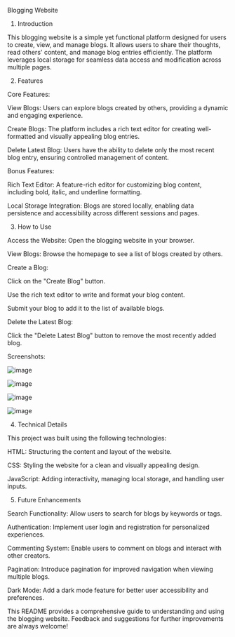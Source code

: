 Blogging Website

1. Introduction

This blogging website is a simple yet functional platform designed for users to create, view, and manage blogs. It allows users to share their thoughts, read others' content, and manage blog entries efficiently. The platform leverages local storage for seamless data access and modification across multiple pages.

2. Features

Core Features:

View Blogs: Users can explore blogs created by others, providing a dynamic and engaging experience.

Create Blogs: The platform includes a rich text editor for creating well-formatted and visually appealing blog entries.

Delete Latest Blog: Users have the ability to delete only the most recent blog entry, ensuring controlled management of content.

Bonus Features:

Rich Text Editor: A feature-rich editor for customizing blog content, including bold, italic, and underline formatting.

Local Storage Integration: Blogs are stored locally, enabling data persistence and accessibility across different sessions and pages.

3. How to Use

Access the Website: Open the blogging website in your browser.

View Blogs: Browse the homepage to see a list of blogs created by others.

Create a Blog:

Click on the "Create Blog" button.

Use the rich text editor to write and format your blog content.

Submit your blog to add it to the list of available blogs.

Delete the Latest Blog:

Click the "Delete Latest Blog" button to remove the most recently added blog.

Screenshots:

![image](https://github.com/user-attachments/assets/7be2ad25-b961-487c-9ce4-c34e318b2a8b)

![image](https://github.com/user-attachments/assets/9c77e033-8587-4c57-9233-4c8cce89acc9)

![image](https://github.com/user-attachments/assets/d52c6b18-8f2e-4b04-8c71-939494696705)

![image](https://github.com/user-attachments/assets/273228e2-4ffb-44d5-b45d-542a1df0e708)



4. Technical Details

This project was built using the following technologies:

HTML: Structuring the content and layout of the website.

CSS: Styling the website for a clean and visually appealing design.

JavaScript: Adding interactivity, managing local storage, and handling user inputs.

5. Future Enhancements

Search Functionality: Allow users to search for blogs by keywords or tags.

Authentication: Implement user login and registration for personalized experiences.

Commenting System: Enable users to comment on blogs and interact with other creators.

Pagination: Introduce pagination for improved navigation when viewing multiple blogs.

Dark Mode: Add a dark mode feature for better user accessibility and preferences.

This README provides a comprehensive guide to understanding and using the blogging website. Feedback and suggestions for further improvements are always welcome!
